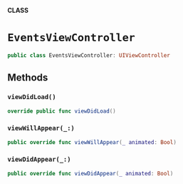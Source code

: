**CLASS**

# `EventsViewController`

```swift
public class EventsViewController: UIViewController
```

## Methods
### `viewDidLoad()`

```swift
override public func viewDidLoad()
```

### `viewWillAppear(_:)`

```swift
public override func viewWillAppear(_ animated: Bool)
```

### `viewDidAppear(_:)`

```swift
public override func viewDidAppear(_ animated: Bool)
```
